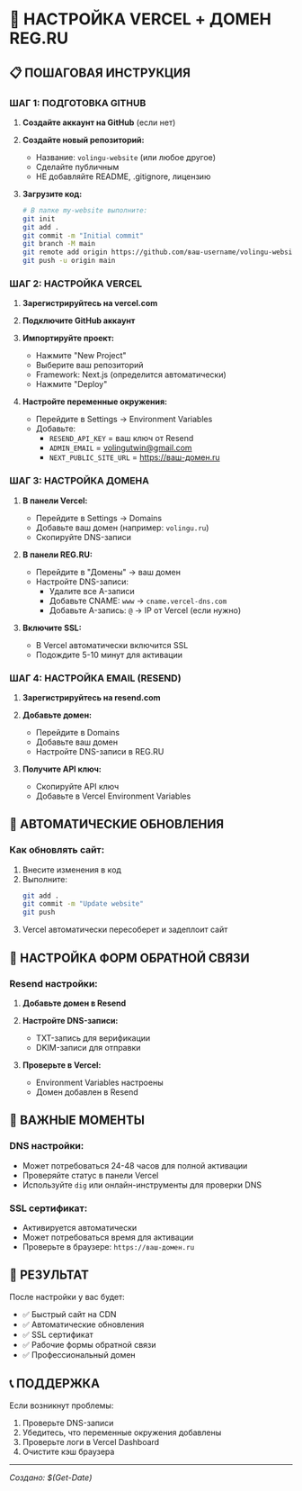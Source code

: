 # 🚀 НАСТРОЙКА VERCEL + ДОМЕН REG.RU

## 📋 **ПОШАГОВАЯ ИНСТРУКЦИЯ**

### **ШАГ 1: ПОДГОТОВКА GITHUB**

1. **Создайте аккаунт на GitHub** (если нет)
2. **Создайте новый репозиторий:**
   - Название: `volingu-website` (или любое другое)
   - Сделайте публичным
   - НЕ добавляйте README, .gitignore, лицензию

3. **Загрузите код:**
   ```bash
   # В папке my-website выполните:
   git init
   git add .
   git commit -m "Initial commit"
   git branch -M main
   git remote add origin https://github.com/ваш-username/volingu-website.git
   git push -u origin main
   ```

### **ШАГ 2: НАСТРОЙКА VERCEL**

1. **Зарегистрируйтесь на vercel.com**
2. **Подключите GitHub аккаунт**
3. **Импортируйте проект:**
   - Нажмите "New Project"
   - Выберите ваш репозиторий
   - Framework: Next.js (определится автоматически)
   - Нажмите "Deploy"

4. **Настройте переменные окружения:**
   - Перейдите в Settings → Environment Variables
   - Добавьте:
     - `RESEND_API_KEY` = ваш ключ от Resend
     - `ADMIN_EMAIL` = volingutwin@gmail.com
     - `NEXT_PUBLIC_SITE_URL` = https://ваш-домен.ru

### **ШАГ 3: НАСТРОЙКА ДОМЕНА**

1. **В панели Vercel:**
   - Перейдите в Settings → Domains
   - Добавьте ваш домен (например: `volingu.ru`)
   - Скопируйте DNS-записи

2. **В панели REG.RU:**
   - Перейдите в "Домены" → ваш домен
   - Настройте DNS-записи:
     - Удалите все A-записи
     - Добавьте CNAME: `www` → `cname.vercel-dns.com`
     - Добавьте A-запись: `@` → IP от Vercel (если нужно)

3. **Включите SSL:**
   - В Vercel автоматически включится SSL
   - Подождите 5-10 минут для активации

### **ШАГ 4: НАСТРОЙКА EMAIL (RESEND)**

1. **Зарегистрируйтесь на resend.com**
2. **Добавьте домен:**
   - Перейдите в Domains
   - Добавьте ваш домен
   - Настройте DNS-записи в REG.RU

3. **Получите API ключ:**
   - Скопируйте API ключ
   - Добавьте в Vercel Environment Variables

## 🔧 **АВТОМАТИЧЕСКИЕ ОБНОВЛЕНИЯ**

### **Как обновлять сайт:**
1. Внесите изменения в код
2. Выполните:
   ```bash
   git add .
   git commit -m "Update website"
   git push
   ```
3. Vercel автоматически пересоберет и задеплоит сайт

## 📧 **НАСТРОЙКА ФОРМ ОБРАТНОЙ СВЯЗИ**

### **Resend настройки:**
1. **Добавьте домен в Resend**
2. **Настройте DNS-записи:**
   - TXT-запись для верификации
   - DKIM-записи для отправки

3. **Проверьте в Vercel:**
   - Environment Variables настроены
   - Домен добавлен в Resend

## 🚨 **ВАЖНЫЕ МОМЕНТЫ**

### **DNS настройки:**
- Может потребоваться 24-48 часов для полной активации
- Проверяйте статус в панели Vercel
- Используйте `dig` или онлайн-инструменты для проверки DNS

### **SSL сертификат:**
- Активируется автоматически
- Может потребоваться время для активации
- Проверьте в браузере: `https://ваш-домен.ru`

## 🎯 **РЕЗУЛЬТАТ**

После настройки у вас будет:
- ✅ Быстрый сайт на CDN
- ✅ Автоматические обновления
- ✅ SSL сертификат
- ✅ Рабочие формы обратной связи
- ✅ Профессиональный домен

## 📞 **ПОДДЕРЖКА**

Если возникнут проблемы:
1. Проверьте DNS-записи
2. Убедитесь, что переменные окружения добавлены
3. Проверьте логи в Vercel Dashboard
4. Очистите кэш браузера

---
*Создано: $(Get-Date)*

